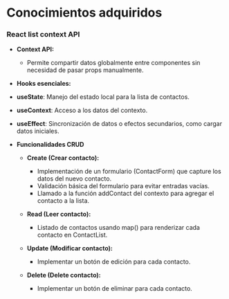 <h1>
	Conocimientos adquiridos
</h1>

### React list context API

- **Context API:**
  - Permite compartir datos globalmente entre componentes sin necesidad de pasar props manualmente.
  
- **Hooks esenciales:**
 -  **useState**: Manejo del estado local para la lista de contactos.
 - **useContext**: Acceso a los datos del contexto.
 - **useEffect**: Sincronización de datos o efectos secundarios, como cargar datos iniciales.

- **Funcionalidades CRUD**
    - **Create (Crear contacto):**
	
         - Implementación de un formulario (ContactForm) que capture los datos del nuevo contacto.
		 - Validación básica del formulario para evitar entradas vacías.
		 - Llamado a la función addContact del contexto para agregar el contacto a la lista.
    - **Read (Leer contacto):**
	
         - Listado de contactos usando map() para renderizar cada contacto en ContactList.
    - **Update (Modificar contacto):**
	
         - Implementar un botón de edición para cada contacto.
    - **Delete (Delete contacto):**
	
         - Implementar un botón de eliminar para cada contacto.

